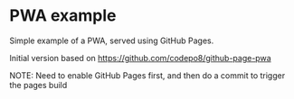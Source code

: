 # PWA example
Simple example of a PWA, served using GitHub Pages. 

Initial version based on https://github.com/codepo8/github-page-pwa

NOTE: Need to enable GitHub Pages first, and then do a commit to trigger the pages build